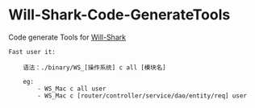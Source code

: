 # Will-Shark-Code-GenerateTools
Code generate Tools for [Will-Shark](https://github.com/will-yinchengxin/will-shark)

```
Fast user it:

    语法：./binary/WS_[操作系统] c all [模块名]
    
    eg: 
        - WS_Mac c all user 
        - WS_Mac c [router/controller/service/dao/entity/req] user
```